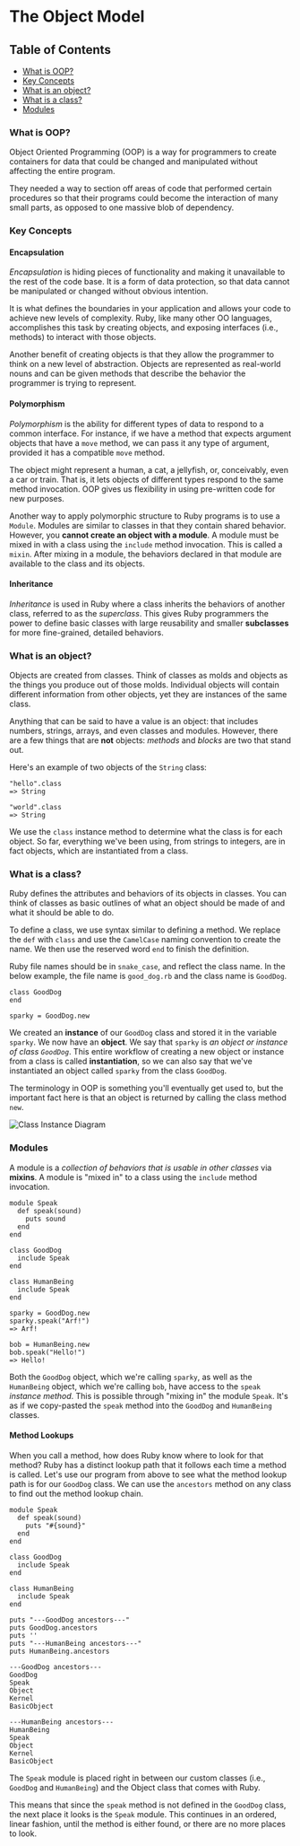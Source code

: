 # The Object Model

## Table of Contents
- [What is OOP?](#what-is-oop)
- [Key Concepts](#key-concepts)
- [What is an object?](#what-is-an-object)
- [What is a class?](#what-is-a-class)
- [Modules](#modules)

### What is OOP?
Object Oriented Programming (OOP) is a way for programmers to create containers for data that could be changed and manipulated without affecting the entire program. 

They needed a way to section off areas of code that performed certain procedures so that their programs could become the interaction of many small parts, as opposed to one massive blob of dependency.

### Key Concepts
#### Encapsulation 
*Encapsulation* is hiding pieces of functionality and making it unavailable to the rest of the code base. It is a form of data protection, so that data cannot be manipulated or changed without obvious intention. 

It is what defines the boundaries in your application and allows your code to achieve new levels of complexity. Ruby, like many other OO languages, accomplishes this task by creating objects, and exposing interfaces (i.e., methods) to interact with those objects.

Another benefit of creating objects is that they allow the programmer to think on a new level of abstraction. Objects are represented as real-world nouns and can be given methods that describe the behavior the programmer is trying to represent.

#### Polymorphism
*Polymorphism* is the ability for different types of data to respond to a common interface. For instance, if we have a method that expects argument objects that have a `move` method, we can pass it any type of argument, provided it has a compatible `move` method. 

The object might represent a human, a cat, a jellyfish, or, conceivably, even a car or train. That is, it lets objects of different types respond to the same method invocation. OOP gives us flexibility in using pre-written code for new purposes.

Another way to apply polymorphic structure to Ruby programs is to use a `Module`. Modules are similar to classes in that they contain shared behavior. However, you __cannot create an object with a module__. A module must be mixed in with a class using the `include` method invocation. This is called a `mixin`. After mixing in a module, the behaviors declared in that module are available to the class and its objects.

#### Inheritance
*Inheritance* is used in Ruby where a class inherits the behaviors of another class, referred to as the *superclass*. This gives Ruby programmers the power to define basic classes with large reusability and smaller __subclasses__ for more fine-grained, detailed behaviors.

### What is an object?
Objects are created from classes. Think of classes as molds and objects as the things you produce out of those molds. Individual objects will contain different information from other objects, yet they are instances of the same class. 

Anything that can be said to have a value is an object: that includes numbers, strings, arrays, and even classes and modules. However, there are a few things that are __not__ objects: *methods* and *blocks* are two that stand out.

Here's an example of two objects of the `String` class:
```
"hello".class
=> String

"world".class
=> String
```
We use the `class` instance method to determine what the class is for each object. So far, everything we've been using, from strings to integers, are in fact objects, which are instantiated from a class. 

### What is a class?
Ruby defines the attributes and behaviors of its objects in classes. You can think of classes as basic outlines of what an object should be made of and what it should be able to do. 

To define a class, we use syntax similar to defining a method. We replace the `def` with `class` and use the `CamelCase` naming convention to create the name. We then use the reserved word `end` to finish the definition. 

Ruby file names should be in `snake_case`, and reflect the class name. In the below example, the file name is `good_dog.rb` and the class name is `GoodDog`.
```
class GoodDog
end

sparky = GoodDog.new
```
We created an __instance__ of our `GoodDog` class and stored it in the variable `sparky`. We now have an __object__. We say that `sparky` is _an object or instance of class `GoodDog`_. This entire workflow of creating a new object or instance from a class is called __instantiation__, so we can also say that we've instantiated an object called `sparky` from the class `GoodDog`. 

The terminology in OOP is something you'll eventually get used to, but the important fact here is that an object is returned by calling the class method `new`.

![Class Instance Diagram](https://d2aw5xe2jldque.cloudfront.net/books/ruby/images/class_instance_diagram.jpg)

### Modules
A module is a _collection of behaviors that is usable in other classes_ via __mixins__. A module is "mixed in" to a class using the `include` method invocation. 
```
module Speak
  def speak(sound)
    puts sound
  end
end

class GoodDog
  include Speak
end

class HumanBeing
  include Speak
end

sparky = GoodDog.new
sparky.speak("Arf!") 
=> Arf!

bob = HumanBeing.new
bob.speak("Hello!")
=> Hello!
```
Both the `GoodDog` object, which we're calling `sparky`, as well as the `HumanBeing` object, which we're calling `bob`, have access to the `speak` _instance method_. This is possible through "mixing in" the module `Speak`. It's as if we copy-pasted the `speak` method into the `GoodDog` and `HumanBeing` classes.

#### Method Lookups
When you call a method, how does Ruby know where to look for that method? Ruby has a distinct lookup path that it follows each time a method is called. Let's use our program from above to see what the method lookup path is for our `GoodDog` class. We can use the `ancestors` method on any class to find out the method lookup chain.
```
module Speak
  def speak(sound)
    puts "#{sound}"
  end
end

class GoodDog
  include Speak
end

class HumanBeing
  include Speak
end

puts "---GoodDog ancestors---"
puts GoodDog.ancestors
puts ''
puts "---HumanBeing ancestors---"
puts HumanBeing.ancestors

---GoodDog ancestors---
GoodDog
Speak
Object
Kernel
BasicObject

---HumanBeing ancestors---
HumanBeing
Speak
Object
Kernel
BasicObject
```
The `Speak` module is placed right in between our custom classes (i.e., `GoodDog` and `HumanBeing`) and the Object class that comes with Ruby. 

This means that since the `speak` method is not defined in the `GoodDog` class, the next place it looks is the `Speak` module. This continues in an ordered, linear fashion, until the method is either found, or there are no more places to look.
